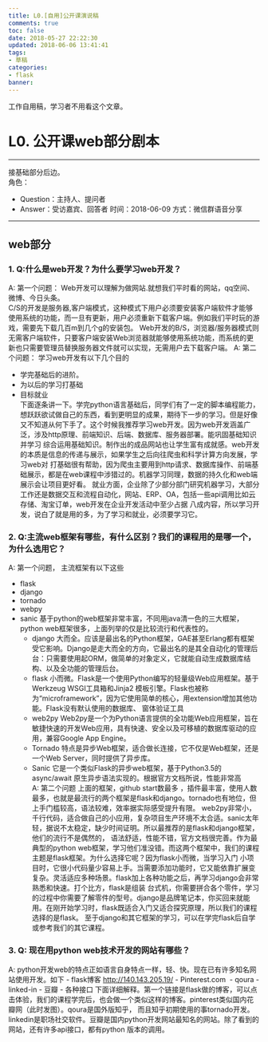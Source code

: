 ```yaml
---
title: L0.[自用]公开课演说稿
comments: true
toc: false
date: 2018-05-27 22:22:30 
updated: 2018-06-06 13:41:41
tags:
- 草稿
categories:
- flask
banner:
---
```

工作自用稿，学习者不用看这个文章。
# L0. 公开课web部分剧本
---
接基础部分后边。  
角色：
- Question：主持人、提问者
- Answer：受访嘉宾、回答者
时间：2018-06-09
方式：微信群语音分享
---
## web部分
### 1. Q:什么是web开发？为什么要学习web开发？
A: 第一个问题：
Web开发可以理解为做网站.就想我们平时看的网站，qq空间、微博、今日头条。  
C/S的开发是服务器,客户端模式，这种模式下用户必须要安装客户端软件才能够使用系统的功能，而一旦有更新，用户必须重新下载客户端。例如我们平时玩的游戏，需要先下载几百m到几个g的安装包。
Web开发的B/S，浏览器/服务器模式则无需客户端软件，只要客户端安装Web浏览器就能够使用系统功能，而系统的更新也只需要管理员替换服务器文件就可以实现，无需用户去下载客户端。
A: 第二个问题：
学习web开发有以下几个目的
- 学完基础后的进阶。
- 为以后的学习打基础
- 目标就业  
下面逐条讲一下。学完python语言基础后，同学们有了一定的脚本编程能力，想跃跃欲试做自己的东西，看到更明显的成果，期待下一步的学习。但是好像
又不知道从何下手了。这个时候我推荐学习web开发。因为web开发涵盖广泛，涉及http原理、前端知识、后端、数据库、服务器部署。能巩固基础知识并学习
综合运用基础知识。制作出的成品网站也让学生富有成就感。web开发的本质是信息的传递与展示，如果学生之后向往爬虫和科学计算方向发展，学习web对
打基础很有帮助，因为爬虫主要用到http请求、数据库操作、前端基础展示，都是在web课程中涉猎过的。机器学习同理，数据的持久化和web端展示会让项目更好看。
就业方面，企业除了少部分部门研究机器学习，大部分工作还是数据交互和流程自动化，网站、ERP、OA，包括一些api调用比如云存储、淘宝订单，web开发在企业开发活动中至少占据
八成内容，所以学习开发，说白了就是用的多，为了学习和就业，必须要学习它。
    
### 2. Q:主流web框架有哪些，有什么区别？我们的课程用的是哪一个，为什么选用它？
A: 第一个问题，
主流框架有以下这些
- flask
- django
- tornado
- webpy
- sanic
基于python的web框架非常丰富，不同用java清一色的三大框架，python web框架很多，上面列举的仅是比较流行和代表性的。  
    - django
        大而全。应该是最出名的Python框架，GAE甚至Erlang都有框架受它影响。Django是走大而全的方向，它最出名的是其全自动化的管理后台：只需要使用起ORM，做简单的对象定义，它就能自动生成数据库结构、以及全功能的管理后台。
    - flask
        小而微。Flask是一个使用Python编写的轻量级Web应用框架。基于Werkzeug WSGI工具箱和Jinja2
        模板引擎。Flask也被称为“microframework”，因为它使用简单的核心，用extension增加其他功能。Flask没有默认使用的数据库、
        窗体验证工具
    - web2py
        Web2py是一个为Python语言提供的全功能Web应用框架，旨在敏捷快速的开发Web应用，具有快速、安全以及可移植的数据库驱动的应用，兼容Google App Engine。
    - Tornado
        特点是异步Web框架，适合做长连接，它不仅是Web框架，还是一个Web Server，同时提供了异步库。
    - Sanic
        它是一个类似Flask的异步web框架，基于Python3.5的 async/await 原生异步语法实现的。根据官方文档所说，性能非常高  
A: 第二个问题
    上面的框架，github start数最多 ，插件最丰富，使用人数最多，也就是最流行的两个框架是flask和django。tornado也有地位，但上手门槛较高，语法较难，效率据实际感受提升有限。
    web2py非常小，千行代码，适合做自己的小应用，复杂项目生产环境不太合适。sanic太年轻，据说不太稳定，缺少时间证明。所以最推荐的是flask和django框架，他们的流行不是偶然的，
    语法舒适，性能不错，官方文档很完善。作为最典型的python web框架，学习他们准没错。而这两个框架中，我们的课程主题是flask框架。为什么选择它呢？因为flask小而微，当学习入门
    小项目时，它很小代码量少容易上手。当需要添加功能时，它又能依靠扩展变复杂。灵活适应多种场景。flask加上各种功能之后，再学习django会非常熟悉和快速。打个比方，flask是组装
    台式机，你需要拼合各个零件，学习的过程中你需要了解零件的型号。django是品牌笔记本，你买回来就能用。在刚开始学习时，flask既适合入门又适合探究原理，所以我们的课程选择的是flask。
    至于django和其它框架的学习，可以在学完flask后自学或参考我们的其它课程。
    
### 3. Q: 现在用python web技术开发的网站有哪些？
A: python开发web的特点正如语言自身特点一样，轻、快。现在已有许多知名网站使用开发。如下
    - flask博客 http://140.143.205.19/
    - Pinterest.com 
    - qoura
    - linked-in
    - 豆瓣
    - 各种接口
下面详细解释。第一个链接是flask做的博客，可以点击体验，我们的课程学完后，也会做一个类似这样的博客。pinterest类似国内花瓣网（此时发图）。qoura是国外版知乎，
而且知乎初期使用的事tornado开发。linkedin是职场社交软件。豆瓣是国内python开发网站最知名的网站。除了看到的网站，还有许多api接口，都有python
版本的调用。